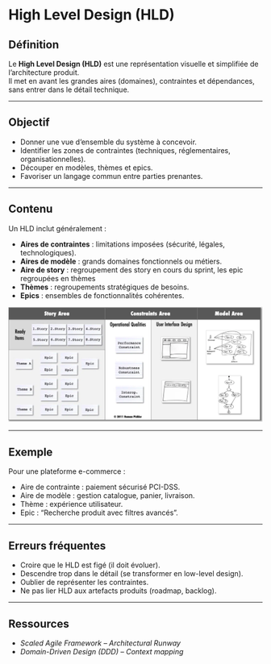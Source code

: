 # High Level Design (HLD)

## Définition
Le **High Level Design (HLD)** est une représentation visuelle et simplifiée de l’architecture produit.  
Il met en avant les grandes aires (domaines), contraintes et dépendances, sans entrer dans le détail technique.  

---

## Objectif
- Donner une vue d’ensemble du système à concevoir.  
- Identifier les zones de contraintes (techniques, réglementaires, organisationnelles).  
- Découper en modèles, thèmes et epics.  
- Favoriser un langage commun entre parties prenantes.  

---

## Contenu
Un HLD inclut généralement :
- **Aires de contraintes** : limitations imposées (sécurité, légales, technologiques).  
- **Aires de modèle** : grands domaines fonctionnels ou métiers.  
- **Aire de story** : regroupement des story en cours du sprint, les epic regroupées en thèmes
- **Thèmes** : regroupements stratégiques de besoins.  
- **Epics** : ensembles de fonctionnalités cohérentes.

![Exemple de tableau de High Level Design](../../documents/pilotage/Product-Backlog-Board.png)

---

## Exemple
Pour une plateforme e-commerce :  
- Aire de contrainte : paiement sécurisé PCI-DSS.  
- Aire de modèle : gestion catalogue, panier, livraison.  
- Thème : expérience utilisateur.  
- Epic : “Recherche produit avec filtres avancés”.  

---

## Erreurs fréquentes
- Croire que le HLD est figé (il doit évoluer).  
- Descendre trop dans le détail (se transformer en low-level design).  
- Oublier de représenter les contraintes.  
- Ne pas lier HLD aux artefacts produits (roadmap, backlog).  

---

## Ressources
- *Scaled Agile Framework – Architectural Runway*  
- *Domain-Driven Design (DDD) – Context mapping*  
